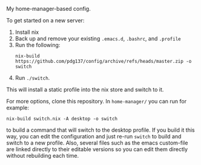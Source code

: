 My home-manager-based config.

To get started on a new server:

1. Install nix
2. Back up and remove your existing `.emacs.d`, `.bashrc`, and `.profile`
3. Run the following:
   ```
   nix-build https://github.com/pdg137/config/archive/refs/heads/master.zip -o switch
   ```
4. Run `./switch`.

This will install a static profile into the nix store and switch to it.

For more options, clone this repository.  In `home-manager/` you can
run for example:

```
nix-build switch.nix -A desktop -o switch
```

to build a command that will switch to the desktop profile.  If you
build it this way, you can edit the configuration and just re-run
`switch` to build and switch to a new profile.  Also, several files
such as the emacs custom-file are linked directly to their editable
versions so you can edit them directly without rebuilding each time.
